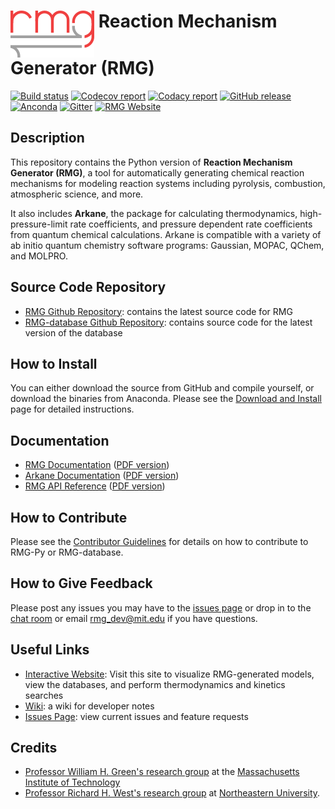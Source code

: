 # <img align="top" src="https://raw.githubusercontent.com/ReactionMechanismGenerator/RMG-Py/master/documentation/source/_static/rmg-logo-small.png"> Reaction Mechanism Generator (RMG)

[![Build status](https://img.shields.io/travis/ReactionMechanismGenerator/RMG-Py/master.svg)](https://travis-ci.org/ReactionMechanismGenerator/RMG-Py)
[![Codecov report](https://img.shields.io/codecov/c/github/ReactionMechanismGenerator/RMG-Py/master.svg)](https://codecov.io/gh/ReactionMechanismGenerator/RMG-Py)
[![Codacy report](https://img.shields.io/codacy/grade/5c12cecf3d01400a92ea20e14ca0b880/master.svg)](https://www.codacy.com/app/ReactionMechanismGenerator/RMG-Py/dashboard)
[![GitHub release](https://img.shields.io/github/release/ReactionMechanismGenerator/RMG-Py.svg)](https://github.com/ReactionMechanismGenerator/RMG-Py/releases)
[![Anconda](https://img.shields.io/conda/v/rmg/rmg.svg)](https://anaconda.org/rmg/rmg)
[![Gitter](https://img.shields.io/gitter/room/ReactionMechanismGenerator/RMG-Py.svg)](https://gitter.im/ReactionMechanismGenerator/RMG-Py)
[![RMG Website](https://img.shields.io/website-up-down-green-red/http/rmg.mit.edu.svg?label=rmg%20website)](https://rmg.mit.edu/)

## Description
This repository contains the Python version of **Reaction Mechanism Generator (RMG)**,
a tool for automatically generating chemical reaction
mechanisms for modeling reaction systems including pyrolysis, combustion,
atmospheric science, and more.

It also includes **Arkane**, the package for calculating thermodynamics, high-pressure-limit
rate coefficients, and pressure dependent rate coefficients from quantum chemical calculations.
Arkane is compatible with a variety of ab initio quantum chemistry software programs:
Gaussian, MOPAC, QChem, and MOLPRO.

## Source Code Repository
- [RMG Github Repository](https://github.com/ReactionMechanismGenerator/RMG-Py): contains the latest source code for RMG
- [RMG-database Github Repository](https://github.com/ReactionMechanismGenerator/RMG-database): contains source code for the latest version of the database

## How to Install
You can either download the source from GitHub and compile yourself, or download the binaries from Anaconda.
Please see the [Download and Install](http://reactionmechanismgenerator.github.io/RMG-Py/users/rmg/installation/index.html) page for detailed instructions.

## Documentation
- [RMG Documentation](http://ReactionMechanismGenerator.github.io/RMG-Py/users/rmg/index.html) ([PDF version](https://github.com/ReactionMechanismGenerator/RMG-Py/raw/master/documentation/RMG-Py_and_Arkane_Documentation.pdf))
- [Arkane Documentation](http://ReactionMechanismGenerator.github.io/RMG-Py/users/arkane/index.html) ([PDF version](https://github.com/ReactionMechanismGenerator/RMG-Py/raw/master/documentation/RMG-Py_and_Arkane_Documentation.pdf))
- [RMG API Reference](http://reactionmechanismgenerator.github.io/RMG-Py/reference/index.html) ([PDF version](https://github.com/ReactionMechanismGenerator/RMG-Py/raw/master/documentation/RMG-Py_API_Reference.pdf))

## How to Contribute
Please see the [Contributor Guidelines](https://github.com/ReactionMechanismGenerator/RMG-Py/wiki/RMG-Contributor-Guidelines)
for details on how to contribute to RMG-Py or RMG-database.

## How to Give Feedback

Please post any issues you may have to the [issues page](https://github.com/ReactionMechanismGenerator/RMG-Py/issues/)
or drop in to the [chat room](https://gitter.im/ReactionMechanismGenerator/RMG-Py) or email [rmg_dev@mit.edu](mailto:rmg_dev@mit.edu) if you have questions.  

## Useful Links

- [Interactive Website](https://rmg.mit.edu): Visit this site to visualize RMG-generated models, view the databases, and 
perform thermodynamics and kinetics searches
- [Wiki](https://github.com/ReactionMechanismGenerator/RMG-Py/wiki): a wiki for developer notes
- [Issues Page](https://github.com/ReactionMechanismGenerator/RMG-Py/issues/): view current issues and feature requests

## Credits

- [Professor William H. Green's research group](http://cheme.scripts.mit.edu/green-group/) at the 
[Massachusetts Institute of Technology](http://web.mit.edu/) 
- [Professor Richard H. West's research group](http://www.northeastern.edu/comocheng/) at 
[Northeastern University](http://www.northeastern.edu/). 
